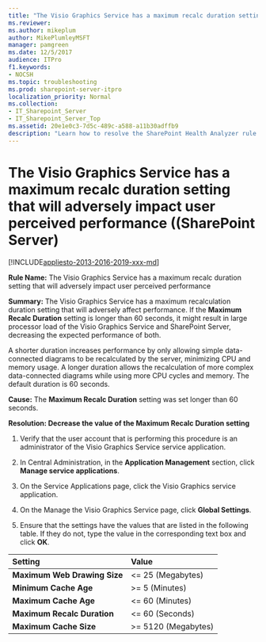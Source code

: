 ```yaml
---
title: "The Visio Graphics Service has a maximum recalc duration setting that will adversely impact user perceived performance ((SharePoint Server)"
ms.reviewer: 
ms.author: mikeplum
author: MikePlumleyMSFT
manager: pamgreen
ms.date: 12/5/2017
audience: ITPro
f1.keywords:
- NOCSH
ms.topic: troubleshooting
ms.prod: sharepoint-server-itpro
localization_priority: Normal
ms.collection:
- IT_Sharepoint_Server
- IT_Sharepoint_Server_Top
ms.assetid: 20e1e0c3-7d5c-489c-a588-a11b30adffb9
description: "Learn how to resolve the SharePoint Health Analyzer rule: The Visio Graphics Service has a maximum recalc duration setting that will adversely impact user perceived performance, for SharePoint Server."
---
```


# The Visio Graphics Service has a maximum recalc duration setting that will adversely impact user perceived performance ((SharePoint Server)

[!INCLUDE[appliesto-2013-2016-2019-xxx-md](../includes/appliesto-2013-2016-2019-xxx-md.md)] 
  
 **Rule Name:** The Visio Graphics Service has a maximum recalc duration setting that will adversely impact user perceived performance 
  
 **Summary:** The Visio Graphics Service has a maximum recalculation duration setting that will adversely affect performance. If the **Maximum Recalc Duration** setting is longer than 60 seconds, it might result in large processor load of the Visio Graphics Service and SharePoint Server, decreasing the expected performance of both. 
  
A shorter duration increases performance by only allowing simple data-connected diagrams to be recalculated by the server, minimizing CPU and memory usage. A longer duration allows the recalculation of more complex data-connected diagrams while using more CPU cycles and memory. The default duration is 60 seconds.
  
 **Cause:** The **Maximum Recalc Duration** setting was set longer than 60 seconds. 
  
 **Resolution: Decrease the value of the Maximum Recalc Duration setting**
  
1. Verify that the user account that is performing this procedure is an administrator of the Visio Graphics Service service application. 
    
2. In Central Administration, in the **Application Management** section, click **Manage service applications**.
    
3. On the Service Applications page, click the Visio Graphics service application.
    
4. On the Manage the Visio Graphics Service page, click **Global Settings**.
    
5. Ensure that the settings have the values that are listed in the following table. If they do not, type the value in the corresponding text box and click **OK**.
    
|**Setting**|**Value**|
|:-----|:-----|
|**Maximum Web Drawing Size** <br/> |\<= 25 (Megabytes)  <br/> |
|**Minimum Cache Age** <br/> |\>= 5 (Minutes)  <br/> |
|**Maximum Cache Age** <br/> |\<= 60 (Minutes)  <br/> |
|**Maximum Recalc Duration** <br/> |\<= 60 (Seconds)  <br/> |
|**Maximum Cache Size** <br/> |\>= 5120 (Megabytes)  <br/> |
   
    

